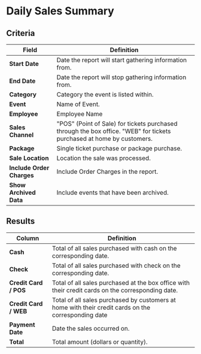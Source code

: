 # Daily Sales Summary

## Criteria

| **Field** | **Definition** |
| --- | --- |
| **Start Date** | Date the report will start gathering information from. |
| **End Date** | Date the report will stop gathering information from. |
| **Category** | Category the event is listed within. |
| **Event** |Name of Event.|
| **Employee** | Employee Name |
| **Sales Channel** | "POS" (Point of Sale) for tickets purchased through the box office. "WEB" for tickets purchased at home by customers. |
| **Package** | Single ticket purchase or package purchase. |
| **Sale Location** | Location the sale was processed. |
| **Include Order Charges** | Include Order Charges in the report. |
| **Show Archived Data** | Include events that have been archived. |

## Results

| **Column** | **Definition** |
| --- | --- |
| **Cash** | Total of all sales purchased with cash on the corresponding date. |
| **Check** | Total of all sales purchased with check on the corresponding date. |
| **Credit Card / POS** | Total of all sales purchased at the box office with their credit cards on the corresponding date. |
| **Credit Card / WEB** | Total of all sales purchased by customers at home with their credit cards on the corresponding date |
| **Payment Date** | Date the sales occurred on.  |
| **Total** | Total amount (dollars or quantity). |

